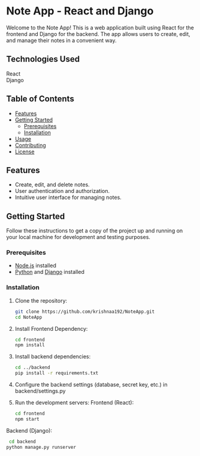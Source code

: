 # Note App - React and Django



Welcome to the Note App! This is a web application built using React for the frontend and Django for the backend. The app allows users to create, edit, and manage their notes in a convenient way.
## Technologies Used

<div>
  <span class="icon react"></span> <!-- React icon -->
  <span>React</span>
</div>

<div>
  <span class="icon django"></span> <!-- Django icon -->
  <span>Django</span>
</div>

## Table of Contents

- [Features](#features)
- [Getting Started](#getting-started)
  - [Prerequisites](#prerequisites)
  - [Installation](#installation)
- [Usage](#usage)
- [Contributing](#contributing)
- [License](#license)

## Features

- Create, edit, and delete notes.
- User authentication and authorization.
- Intuitive user interface for managing notes.


## Getting Started

Follow these instructions to get a copy of the project up and running on your local machine for development and testing purposes.

### Prerequisites

- [Node.js](https://nodejs.org/) installed
- [Python](https://www.python.org/) and [Django](https://www.djangoproject.com/) installed

### Installation

1. Clone the repository:

   ```bash
   git clone https://github.com/krishnaa192/NoteApp.git
   cd NoteApp
2. Install Frontend Dependency:
    ```bash
   cd frontend
   npm install
3. Install backend dependencies:
    ```bash
    cd ../backend
   pip install -r requirements.txt
3. Configure the backend settings (database, secret key, etc.) in backend/settings.py
4. Run the development servers:
     Frontend (React):
    ```bash
    cd frontend
    npm start

  Backend (Django):
   ```bash
    cd backend
   python manage.py runserver


   
  



